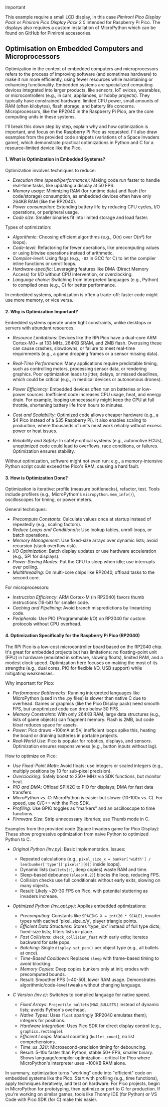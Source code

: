 
> [!IMPORTANT]  
> This example require a small LCD display, in this case *Pimironi Pico Display Pack*
> or *Pimironi Pico Display Pack 2.0* intended for Raspberry Pi Pico.
> The displays also requires a custom installation of MicroPython which can
> be found on GitHub for Pimironi accessories.

## Optimisation on Embedded Computers and Microprocessors

Optimization in the context of embedded computers and microprocessors refers to the
process of improving software (and sometimes hardware) to make it run more efficiently,
using fewer resources while maintaining or enhancing functionality. Embedded systems
are specialized computing devices integrated into larger products, like sensors, IoT 
evices, wearables, or microcontrollers (e.g., in cars, appliances, or hobby projects).
They typically have constrained hardware: limited CPU power, small amounts of RAM
(often kilobytes), flash storage, and battery life concerns. Microprocessors, like the
RP2040 in the Raspberry Pi Pico, are the core computing units in these systems.

I'll break this down step by step, explain why and how optimization is important,
and focus on the Raspberry Pi Pico as requested. I'll also draw examples from the
provided code snippets (variations of a Space Invaders game), which demonstrate
practical optimizations in Python and C for a resource-limited device like the Pico.


#### 1. What is Optimization in Embedded Systems?

Optimization involves techniques to reduce:
- *Execution time (speed/performance)*: Making code run faster to handle real-time
  tasks, like updating a display at 50 FPS.
- *Memory usage*: Minimizing RAM (for runtime data) and flash (for code/storage)
  consumption, as embedded devices often have only 264KB RAM (like the RP2040).
- *Power consumption*: Extending battery life by reducing CPU cycles, I/O operations,
  or peripheral usage.
- *Code size*: Smaller binaries fit into limited storage and load faster.

Types of optimization:
- *Algorithmic*: Choosing efficient algorithms (e.g., O(n) over O(n²) for loops).
- *Code-level*: Refactoring for fewer operations, like precomputing values or using
  bitwise operations instead of arithmetic.
- *Compiler-level*: Using flags (e.g., `-O2` in GCC for C) to let the compiler inline
  functions or unroll loops.
- *Hardware-specific*: Leveraging features like DMA (Direct Memory Access) for I/O
  without CPU intervention, or overclocking.
- *Language choice*: Switching from interpreted languages (e.g., Python) to compiled
  ones (e.g., C) for better performance.

In embedded systems, optimization is often a trade-off: faster code might use more
memory, or vice versa.


#### 2. Why is Optimization Important?

Embedded systems operate under tight constraints, unlike desktops or servers with
abundant resources.

- *Resource Limitations*: Devices like the RPi Pico have a dual-core ARM Cortex-M0+
  at 133 MHz, 264KB SRAM, and 2MB flash. Overusing these can cause crashes, slowdowns,
  or failure to meet real-time requirements (e.g., a game dropping frames or a sensor
  missing data).
  
- *Real-Time Performance*: Many applications require predictable timing, such as
  controlling motors, processing sensor data, or rendering graphics. Poor optimization
  leads to jitter, delays, or missed deadlines, which could be critical (e.g., in
  medical devices or autonomous drones).

- *Power Efficiency*: Embedded devices often run on batteries or low-power sources.
  Inefficient code increases CPU usage, heat, and energy drain. For example, looping
  unnecessarily might keep the CPU at full throttle, shortening battery life from hours
  to minutes.

- *Cost and Scalability*: Optimized code allows cheaper hardware (e.g., a $4 Pico
  instead of a $35 Raspberry Pi). It also enables scaling to production, where thousands
  of units must work reliably without excess power or heat issues.

- *Reliability and Safety*: In safety-critical systems (e.g., automotive ECUs), unoptimized
  code could lead to overflows, race conditions, or failures. Optimization ensures stability.

Without optimization, software might not even run: e.g., a memory-intensive Python script
could exceed the Pico's RAM, causing a hard fault.


#### 3. How is Optimization Done?

Optimization is iterative: profile (measure bottlenecks), refactor, test. Tools include
profilers (e.g., MicroPython's `micropython.mem_info()`), oscilloscopes for timing, or
power meters.

General techniques:
- *Precompute Constants*: Calculate values once at startup instead of repeatedly (e.g.,
  scaling factors).
- *Reduce Loops and Conditionals*: Use lookup tables, unroll loops, or batch operations.
- *Memory Management*: Use fixed-size arrays over dynamic lists; avoid recursion (stack
  overflow risk).
- *I/O Optimization*: Batch display updates or use hardware acceleration (e.g., SPI
  for displays).
- *Power-Saving Modes*: Put the CPU to sleep when idle; use interrupts over polling.
- *Multithreading*: On multi-core chips like RP2040, offload tasks to the second core.

For microprocessors:
- *Instruction Efficiency*: ARM Cortex-M (in RP2040) favors thumb instructions (16-bit)
  for smaller code.
- *Caching and Pipelining*: Avoid branch mispredictions by linearizing code.
- *Peripherals*: Use PIO (Programmable I/O) on RP2040 for custom protocols without
  CPU overhead.


#### 4. Optimization Specifically for the Raspberry Pi Pico (RP2040)

The RPi Pico is a low-cost microcontroller board based on the RP2040 chip. It's great for
embedded projects but has limitations: no floating-point unit (FPU) in hardware (emulated
in software, slowing floats), limited RAM, and a modest clock speed. Optimization here
focuses on making the most of its strengths (e.g., dual cores, PIO for flexible I/O, USB
support) while mitigating weaknesses.

Why important for Pico:
- *Performance Bottlenecks*: Running interpreted languages like MicroPython (used in the
  .py files) is slower than native C due to overhead. Games or graphics (like the Pico Display
  pack) need smooth FPS, but unoptimized code can drop below 30 FPS.
- *Memory Constraints*: With only 264KB RAM, large data structures (e.g., lists of game
  objects) can fragment memory. Flash is 2MB, but code bloat reduces space for assets.
- *Power*: Pico draws ~100mA at 5V; inefficient loops spike this, heating the board or draining
  batteries in portable projects.
- *Real-World Use*: Pico is popular for robotics, displays, and sensors. Optimization ensures
  responsiveness (e.g., button inputs without lag).

How to optimize on Pico:
- *Use Fixed-Point Math*: Avoid floats; use integers or scaled integers (e.g., multiply
  positions by 10 for sub-pixel precision).
- *Overclocking*: Safely boost to 250+ MHz via SDK functions, but monitor heat.
- *PIO and DMA*: Offload SPI/I2C to PIO for displays; DMA for fast data transfers.
- *MicroPython vs. C*: MicroPython is easier but slower (10-100x vs. C). For speed,
  use C/C++ with the Pico SDK.
- *Profiling*: Use GPIO toggles as "markers" and an oscilloscope to time functions.
- *Firmware Size*: Strip unnecessary libraries; use Thumb mode in C.

Examples from the provided code (Space Invaders game for Pico Display):
These show progressive optimization from naive Python to optimized Python to C.

- *Original Python (inv.py)*: Basic implementation. Issues:
  - Repeated calculations (e.g., `pixel_size_x = bunker['width'] / len(bunker['type']['pixels'][0])`
    inside loops).
  - Dynamic lists (`bullets[:]`, deep copies) waste RAM and time.
  - Sleep-based debounce (`sleep(0.2)`) blocks the loop, reducing FPS.
  - Collision checks use full conditionals without early exits, slowing on many objects.
  - Result: Likely ~20-30 FPS on Pico, with potential stuttering as invaders increase.

- *Optimized Python (inv_opt.py)*: Applies embedded optimizations:
  - *Precomputing*: Constants like `SPACING_X = int(20 * SCALE)`, invader types with
    cached 'pixel_size_x/y', player triangle points.
  - *Efficient Data Structures*: Stores 'type_idx' instead of full type dicts;
    fixed-size lists; filters lists in-place.
  - *Fast Collisions*: `check_collision_fast` with early exits; iterates backward
    for safe pops.
  - *Batching*: Single `display.set_pen()` per object type (e.g., all bullets at once).
  - *Time-Based Cooldown*: Replaces `sleep` with frame-based timing to avoid blocking.
  - *Memory Copies*: Deep copies bunkers only at init; erodes with precomputed bounds.
  - Result: Smoother FPS (~40-50), lower RAM usage. Demonstrates algorithmic/code-level
    tweaks without changing language.

- *C Version (inv.c)*: Switches to compiled language for native speed.
  - *Fixed Arrays*: `Projectile bullets[MAX_BULLETS]` instead of dynamic lists; avoids
    Python's overhead.
  - *Native Types*: Uses `float` sparingly (RP2040 emulates them); integers for positions.
  - *Hardware Integration*: Uses Pico SDK for direct display control (e.g., `graphics.rectangle`).
  - *Efficient Loops*: Manual counting (`bullet_count`), no list comprehensions.
  - *Time_us_32()*: Microsecond-precision timing for debouncing.
  - Result: 5-10x faster than Python, stable 50+ FPS, smaller binary. Shows
    language/compiler optimization—critical for Pico where MicroPython's interpreter
    uses ~100KB RAM alone.


In summary, optimization turns "working" code into "efficient" code on embedded systems like
the Pico. Start with profiling (e.g., time functions), apply techniques iteratively, and test
on hardware. For Pico projects, begin in MicroPython for prototyping, then optimize or port
to C for production. If you're working on similar games, tools like Thonny IDE (for Python)
or VS Code with Pico SDK (for C) make this easier.
